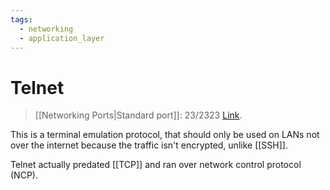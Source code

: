 ```yaml
---
tags:
  - networking
  - application_layer
---
```

# Telnet

>[[Networking Ports|Standard port]]: 23/2323
>[Link](https://en.wikipedia.org/wiki/Telnet).

This is a terminal emulation protocol, that should only be used on LANs not over the internet because the traffic isn't encrypted, unlike [[SSH]].

Telnet actually predated [[TCP]] and ran over network control protocol (NCP).
